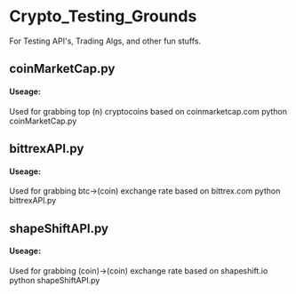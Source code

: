 # Crypto_Testing_Grounds
For Testing API's, Trading Algs, and other fun stuffs.

## coinMarketCap.py
#### Useage:
Used for grabbing top (n) cryptocoins based on coinmarketcap.com
python coinMarketCap.py <top n coins>

## bittrexAPI.py
#### Useage:
Used for grabbing btc->(coin) exchange rate based on bittrex.com
python bittrexAPI.py

## shapeShiftAPI.py
#### Useage:
Used for grabbing (coin)->(coin) exchange rate based on shapeshift.io
python shapeShiftAPI.py <coin> <coin>
